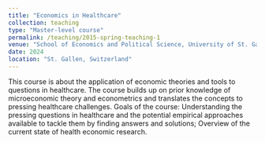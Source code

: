 ```yaml
---
title: "Economics in Healthcare"
collection: teaching
type: "Master-level course"
permalink: /teaching/2015-spring-teaching-1
venue: "School of Economics and Political Science, University of St. Gallen"
date: 2024
location: "St. Gallen, Switzerland"
---
```


This course is about the application of economic theories and tools to questions in healthcare. The course builds up on
prior knowledge of microeconomic theory and econometrics and translates the concepts to pressing healthcare challenges.
Goals of the course: Understanding the pressing questions in healthcare and the potential empirical approaches available
to tackle them by finding answers and solutions; Overview of the current state of health economic research.
